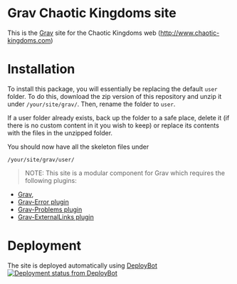 # Grav Chaotic Kingdoms site

This is the [Grav](http://github.com/getgrav/grav) site for the Chaotic Kingdoms web (http://www.chaotic-kingdoms.com)

# Installation

To install this package, you will essentially be replacing the default `user` folder. To do this, download the zip version of this repository and unzip it under `/your/site/grav/`. Then, rename the folder to `user`. 

If a user folder already exists, back up the folder to a safe place, delete it (if there is no custom content in it you wish to keep) or replace its contents with the files in the unzipped folder.

You should now have all the skeleton files under

	/your/site/grav/user/

> NOTE: This site is a modular component for Grav which requires the following plugins: 
* [Grav](http://github.com/getgrav/grav), 
* [Grav-Error plugin](https://github.com/getgrav/grav-plugin-error)
* [Grav-Problems plugin](https://github.com/getgrav/grav-plugin-problems)
* [Grav-ExternalLinks plugin](https://github.com/Sommerregen/grav-plugin-external-links)

# Deployment

The site is deployed automatically using [DeployBot](https://deploybot.com/)
[![Deployment status from DeployBot](https://chaotic-kingdoms.deploybot.com/badge/34534836025686/49008.svg)](http://deploybot.com)